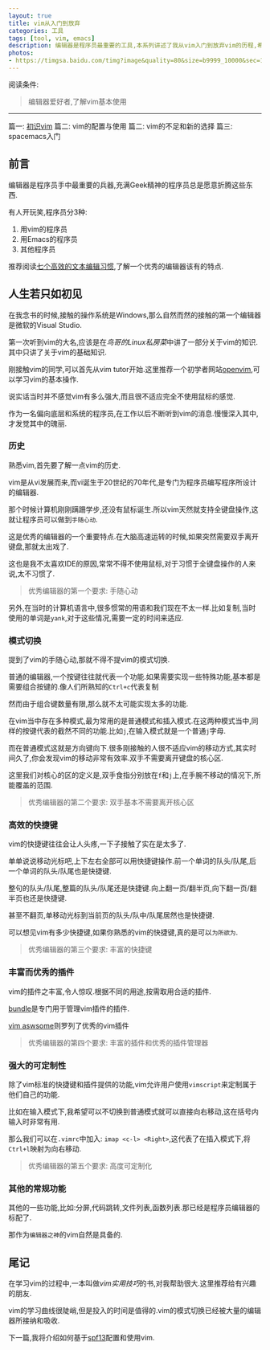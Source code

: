 ```yaml
---
layout: true
title: vim从入门到放弃
categories: 工具
tags: [tool, vim, emacs]
description: 编辑器是程序员最重要的工具,本系列讲述了我从vim入门到放弃vim的历程,希望对其他人有所帮助
photos:
- https://timgsa.baidu.com/timg?image&quality=80&size=b9999_10000&sec=1490529192&di=a4bb06fea2b597a8745cbc4f68045eef&imgtype=jpg&er=1&src=http%3A%2F%2Fvimg.256.cc%2Fuploads%2F2017%2F0217%2F20170217040206958.jpg
---
```


阅读条件:
> 编辑器爱好者,了解vim基本使用

---

篇一: [初识vim](http://yitinglove.cn/blog/2017/03/19/vim_to_emacs_1/)
篇二: vim的配置与使用
篇二: vim的不足和新的选择
篇三: spacemacs入门


<!--more-->
## 前言
编辑器是程序员手中最重要的兵器,充满Geek精神的程序员总是愿意折腾这些东西.

有人开玩笑,程序员分3种:
1. 用vim的程序员
2. 用Emacs的程序员
3. 其他程序员

推荐阅读[七个高效的文本编辑习惯](http://blog.jobbole.com/44891/),了解一个优秀的编辑器该有的特点.

## 人生若只如初见
在我念书的时候,接触的操作系统是Windows,那么自然而然的接触的第一个编辑器是微软的Visual Studio.

第一次听到vim的大名,应该是在*鸟哥的Linux私房菜*中讲了一部分关于vim的知识.其中只讲了关于vim的基础知识.

刚接触vim的同学,可以首先从vim tutor开始.这里推荐一个初学者网站[openvim](http://www.openvim.com/),可以学习vim的基本操作.

说实话当时并不感觉vim有多么强大,而且很不适应完全不使用鼠标的感觉.

作为一名偏向底层和系统的程序员,在工作以后不断听到vim的消息.慢慢深入其中,才发觉其中的瑰丽.

### 历史

熟悉vim,首先要了解一点vim的历史.

vim是从vi发展而来,而vi诞生于20世纪的70年代,是专门为程序员编写程序所设计的编辑器.

那个时候计算机刚刚蹒跚学步,还没有鼠标诞生.所以vim天然就支持全键盘操作,这就让程序员可以做到`手随心动`.

这是优秀的编辑器的一个重要特点.在大脑高速运转的时候,如果突然需要双手离开键盘,那就太出戏了.

这也是我不太喜欢IDE的原因,常常不得不使用鼠标,对于习惯于全键盘操作的人来说,太不习惯了.

> 优秀编辑器的第一个要求: 手随心动

另外,在当时的计算机语言中,很多惯常的用语和我们现在不太一样.比如复制,当时使用的单词是`yank`,对于这些情况,需要一定的时间来适应.

### 模式切换
提到了vim的手随心动,那就不得不提vim的模式切换.

普通的编辑器,一个按键往往就代表一个功能.如果需要实现一些特殊功能,基本都是需要组合按键的.像人们所熟知的`Ctrl+c`代表复制

然而由于组合键数量有限,那么就不太可能实现太多的功能.

在vim当中存在多种模式,最为常用的是普通模式和插入模式.在这两种模式当中,同样的按键代表的截然不同的功能.比如`j`,在输入模式就是一个普通`j`字母.

而在普通模式这就是方向键向下.很多刚接触的人很不适应vim的移动方式,其实时间久了,你会发现vim的移动非常有效率.双手不需要离开键盘的核心区.

这里我们对核心的区的定义是,双手食指分别放在`f`和`j`上,在手腕不移动的情况下,所能覆盖的范围.

> 优秀编辑器的第二个要求: 双手基本不需要离开核心区

### 高效的快捷键
vim的快捷键往往会让人头疼,一下子接触了实在是太多了.

单单说说移动光标吧,上下左右全部可以用快捷键操作.前一个单词的队头/队尾,后一个单词的队头/队尾也是快捷键.

整句的队头/队尾,整篇的队头/队尾还是快捷键.向上翻一页/翻半页,向下翻一页/翻半页也还是快捷键.

甚至不翻页,单移动光标到当前页的队头/队中/队尾居然也是快捷键.

可以想见vim有多少快捷键,如果你熟悉的vim的快捷键,真的是可以`为所欲为`.

> 优秀编辑器的第三个要求: 丰富的快捷键

### 丰富而优秀的插件

vim的插件之丰富,令人惊叹.根据不同的用途,按需取用合适的插件.

[bundle](https://github.com/VundleVim/Vundle.vim)是专门用于管理vim插件的插件.

[vim aswsome](http://vimawesome.com/)则罗列了优秀的vim插件

> 优秀编辑器的第四个要求: 丰富的插件和优秀的插件管理器

### 强大的可定制性

除了vim标准的快捷键和插件提供的功能,vim允许用户使用`vimscript`来定制属于他们自己的功能.

比如在输入模式下,我希望可以不切换到普通模式就可以直接向右移动,这在括号内输入时非常有用.

那么我们可以在`.vimrc`中加入: `imap <c-l> <Right>`,这代表了在插入模式下,将`Ctrl+l`映射为向右移动.

> 优秀编辑器的第五个要求: 高度可定制化

### 其他的常规功能

其他的一些功能,比如:分屏,代码跳转,文件列表,函数列表.那已经是程序员编辑器的标配了.

那作为`编辑器之神`的vim自然是具备的.

## 尾记
在学习vim的过程中,一本叫做*vim实用技巧*的书,对我帮助很大.这里推荐给有兴趣的朋友.

vim的学习曲线很陡峭,但是投入的时间是值得的.vim的模式切换已经被大量的编辑器所接纳和吸收.

下一篇,我将介绍如何基于[spf13](https://github.com/spf13/spf13-vim)配置和使用vim.
